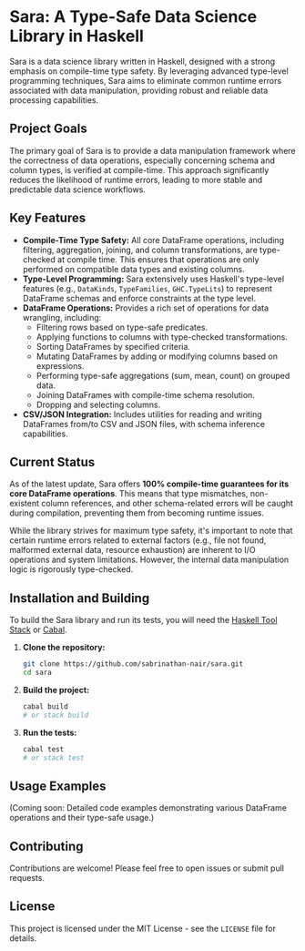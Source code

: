 # Sara: A Type-Safe Data Science Library in Haskell

Sara is a data science library written in Haskell, designed with a strong emphasis on compile-time type safety. By leveraging advanced type-level programming techniques, Sara aims to eliminate common runtime errors associated with data manipulation, providing robust and reliable data processing capabilities.

## Project Goals

The primary goal of Sara is to provide a data manipulation framework where the correctness of data operations, especially concerning schema and column types, is verified at compile-time. This approach significantly reduces the likelihood of runtime errors, leading to more stable and predictable data science workflows.

## Key Features

-   **Compile-Time Type Safety:** All core DataFrame operations, including filtering, aggregation, joining, and column transformations, are type-checked at compile time. This ensures that operations are only performed on compatible data types and existing columns.
-   **Type-Level Programming:** Sara extensively uses Haskell's type-level features (e.g., `DataKinds`, `TypeFamilies`, `GHC.TypeLits`) to represent DataFrame schemas and enforce constraints at the type level.
-   **DataFrame Operations:** Provides a rich set of operations for data wrangling, including:
    -   Filtering rows based on type-safe predicates.
    -   Applying functions to columns with type-checked transformations.
    -   Sorting DataFrames by specified criteria.
    -   Mutating DataFrames by adding or modifying columns based on expressions.
    -   Performing type-safe aggregations (sum, mean, count) on grouped data.
    -   Joining DataFrames with compile-time schema resolution.
    -   Dropping and selecting columns.
-   **CSV/JSON Integration:** Includes utilities for reading and writing DataFrames from/to CSV and JSON files, with schema inference capabilities.

## Current Status

As of the latest update, Sara offers **100% compile-time guarantees for its core DataFrame operations**. This means that type mismatches, non-existent column references, and other schema-related errors will be caught during compilation, preventing them from becoming runtime issues.

While the library strives for maximum type safety, it's important to note that certain runtime errors related to external factors (e.g., file not found, malformed external data, resource exhaustion) are inherent to I/O operations and system limitations. However, the internal data manipulation logic is rigorously type-checked.

## Installation and Building

To build the Sara library and run its tests, you will need the [Haskell Tool Stack](https://docs.haskellstack.org/en/stable/README/) or [Cabal](https://www.haskell.org/cabal/).

1.  **Clone the repository:**
    ```bash
    git clone https://github.com/sabrinathan-nair/sara.git
    cd sara
    ```

2.  **Build the project:**
    ```bash
    cabal build
    # or stack build
    ```

3.  **Run the tests:**
    ```bash
    cabal test
    # or stack test
    ```

## Usage Examples

(Coming soon: Detailed code examples demonstrating various DataFrame operations and their type-safe usage.)

## Contributing

Contributions are welcome! Please feel free to open issues or submit pull requests.

## License

This project is licensed under the MIT License - see the `LICENSE` file for details.